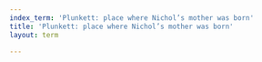 ```yaml
---
index_term: 'Plunkett: place where Nichol’s mother was born'
title: 'Plunkett: place where Nichol’s mother was born'
layout: term

---
```

